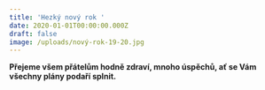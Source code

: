 ```yaml
---
title: 'Hezký nový rok '
date: 2020-01-01T00:00:00.000Z
draft: false
image: /uploads/nový-rok-19-20.jpg
---
```

**Přejeme všem přátelům hodně zdraví, mnoho úspěchů, ať se Vám všechny plány podaří splnit.**
